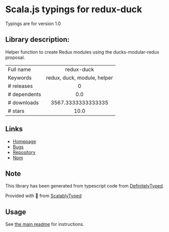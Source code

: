 
# Scala.js typings for redux-duck

Typings are for version 1.0

## Library description:
Helper function to create Redux modules using the ducks-modular-redux proposal.

|                    |                 |
| ------------------ | :-------------: |
| Full name          | redux-duck |
| Keywords           | redux, duck, module, helper |
| # releases         | 0 |
| # dependents       | 0.0 |
| # downloads        | 3567.3333333333335 |
| # stars            | 10.0 |

## Links
- [Homepage](https://github.com/sergiodxa/redux-duck/)
- [Bugs](https://github.com/sergiodxa/redux-duck/issues)
- [Repository](https://github.com/sergiodxa/redux-duck)
- [Npm](https://www.npmjs.com/package/redux-duck)
    


## Note
This library has been generated from typescript code from [DefinitelyTyped](https://definitelytyped.org).

Provided with :purple_heart: from [ScalablyTyped](https://github.com/oyvindberg/ScalablyTyped)

## Usage
See [the main readme](../../readme.md) for instructions.


